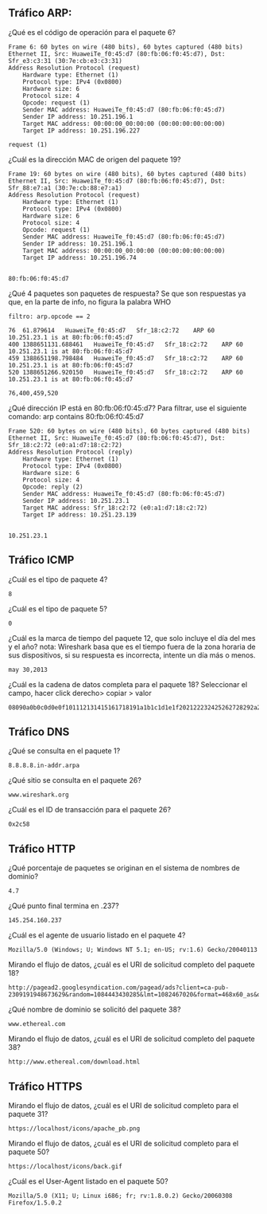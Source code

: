 ## Tráfico ARP:

¿Qué es el código de operación para el paquete 6?
 
    Frame 6: 60 bytes on wire (480 bits), 60 bytes captured (480 bits)
    Ethernet II, Src: HuaweiTe_f0:45:d7 (80:fb:06:f0:45:d7), Dst: Sfr_e3:c3:31 (30:7e:cb:e3:c3:31)
    Address Resolution Protocol (request)
        Hardware type: Ethernet (1)
        Protocol type: IPv4 (0x0800)
        Hardware size: 6
        Protocol size: 4
        Opcode: request (1)
        Sender MAC address: HuaweiTe_f0:45:d7 (80:fb:06:f0:45:d7)
        Sender IP address: 10.251.196.1
        Target MAC address: 00:00:00_00:00:00 (00:00:00:00:00:00)
        Target IP address: 10.251.196.227

    request (1)

¿Cuál es la dirección MAC de origen del paquete 19?
 
    Frame 19: 60 bytes on wire (480 bits), 60 bytes captured (480 bits)
    Ethernet II, Src: HuaweiTe_f0:45:d7 (80:fb:06:f0:45:d7), Dst: Sfr_88:e7:a1 (30:7e:cb:88:e7:a1)
    Address Resolution Protocol (request)
        Hardware type: Ethernet (1)
        Protocol type: IPv4 (0x0800)
        Hardware size: 6
        Protocol size: 4
        Opcode: request (1)
        Sender MAC address: HuaweiTe_f0:45:d7 (80:fb:06:f0:45:d7)
        Sender IP address: 10.251.196.1
        Target MAC address: 00:00:00_00:00:00 (00:00:00:00:00:00)
        Target IP address: 10.251.196.74
     

    80:fb:06:f0:45:d7

¿Qué 4 paquetes son paquetes de respuesta?
Se que son respuestas ya que, en la parte de info, no figura la palabra WHO
 
    filtro: arp.opcode == 2
    
    76	61.879614	HuaweiTe_f0:45:d7	Sfr_18:c2:72	ARP	60	10.251.23.1 is at 80:fb:06:f0:45:d7
    400	1388651131.688461	HuaweiTe_f0:45:d7	Sfr_18:c2:72	ARP	60	10.251.23.1 is at 80:fb:06:f0:45:d7
    459	1388651198.798484	HuaweiTe_f0:45:d7	Sfr_18:c2:72	ARP	60	10.251.23.1 is at 80:fb:06:f0:45:d7
    520	1388651266.920150	HuaweiTe_f0:45:d7	Sfr_18:c2:72	ARP	60	10.251.23.1 is at 80:fb:06:f0:45:d7

    76,400,459,520

¿Qué dirección IP está en 80:fb:06:f0:45:d7? Para filtrar, use el siguiente comando: arp contains 80:fb:06:f0:45:d7

    Frame 520: 60 bytes on wire (480 bits), 60 bytes captured (480 bits)
    Ethernet II, Src: HuaweiTe_f0:45:d7 (80:fb:06:f0:45:d7), Dst: Sfr_18:c2:72 (e0:a1:d7:18:c2:72)
    Address Resolution Protocol (reply)
        Hardware type: Ethernet (1)
        Protocol type: IPv4 (0x0800)
        Hardware size: 6
        Protocol size: 4
        Opcode: reply (2)
        Sender MAC address: HuaweiTe_f0:45:d7 (80:fb:06:f0:45:d7)
        Sender IP address: 10.251.23.1
        Target MAC address: Sfr_18:c2:72 (e0:a1:d7:18:c2:72)
        Target IP address: 10.251.23.139
    

    10.251.23.1

## Tráfico ICMP

¿Cuál es el tipo de paquete 4?
 
    8

¿Cuál es el tipo de paquete 5?
 
    0

¿Cuál es la marca de tiempo del paquete 12, que solo incluye el día del mes y el año?
nota: Wireshark basa que es el tiempo fuera de la zona horaria de sus dispositivos, si su respuesta es incorrecta, intente un día más o menos. 
 
    may 30,2013

¿Cuál es la cadena de datos completa para el paquete 18?
Seleccionar el campo, hacer click derecho> copiar > valor
 
    08090a0b0c0d0e0f101112131415161718191a1b1c1d1e1f202122232425262728292a2b2c2d2e2f3031323334353637

## Tráfico DNS

¿Qué se consulta en el paquete 1?
 
    8.8.8.8.in-addr.arpa

¿Qué sitio se consulta en el paquete 26?
 
    www.wireshark.org

¿Cuál es el ID de transacción para el paquete 26?

    0x2c58

## Tráfico HTTP  

¿Qué porcentaje de paquetes se originan en el sistema de nombres de dominio?
 
    4.7

¿Qué punto final termina en .237?
 
    145.254.160.237

¿Cuál es el agente de usuario listado en el paquete 4?
 
    Mozilla/5.0 (Windows; U; Windows NT 5.1; en-US; rv:1.6) Gecko/20040113

Mirando el flujo de datos, ¿cuál es el URI de solicitud completo del paquete 18?
 
    http://pagead2.googlesyndication.com/pagead/ads?client=ca-pub-2309191948673629&random=1084443430285&lmt=1082467020&format=468x60_as&output=html&url=http%3A%2F%2Fwww.ethereal.com%2Fdownload.html&color_bg=FFFFFF&color_text=333333&color_link=000000&color_url=666633&color_border=666633

¿Qué nombre de dominio se solicitó del paquete 38?
 
    www.ethereal.com

Mirando el flujo de datos, ¿cuál es el URI de solicitud completo del paquete 38?

    http://www.ethereal.com/download.html

## Tráfico HTTPS 

Mirando el flujo de datos, ¿cuál es el URI de solicitud completo para el paquete 31?
 
    https://localhost/icons/apache_pb.png

Mirando el flujo de datos, ¿cuál es el URI de solicitud completo para el paquete 50?
 
    https://localhost/icons/back.gif

¿Cuál es el User-Agent listado en el paquete 50?
 
    Mozilla/5.0 (X11; U; Linux i686; fr; rv:1.8.0.2) Gecko/20060308 Firefox/1.5.0.2

